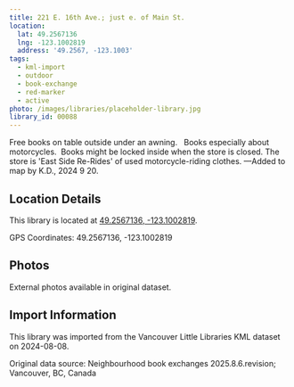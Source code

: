 ```yaml
---
title: 221 E. 16th Ave.; just e. of Main St.
location:
  lat: 49.2567136
  lng: -123.1002819
  address: '49.2567, -123.1003'
tags:
  - kml-import
  - outdoor
  - book-exchange
  - red-marker
  - active
photo: /images/libraries/placeholder-library.jpg
library_id: 00088
---
```

Free books on table outside under an awning.  
Books especially about motorcycles.  
Books might be locked inside when the store is closed.
The store is 'East Side Re-Rides' of used motorcycle-riding clothes.
—Added to map by K.D., 2024 9 20. 

## Location Details

This library is located at [49.2567136, -123.1002819](https://www.google.com/maps?q=49.2567136,-123.1002819).

GPS Coordinates: 49.2567136, -123.1002819

## Photos

External photos available in original dataset.

## Import Information

This library was imported from the Vancouver Little Libraries KML dataset on 2024-08-08.

Original data source: Neighbourhood book exchanges 2025.8.6.revision; Vancouver, BC, Canada
